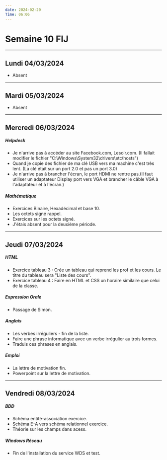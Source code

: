```yaml
---
date: 2024-02-20
Time: 06:06
---
```

# Semaine 10 FIJ
---
## Lundi 04/03/2024
- Absent 
---
## Mardi 05/03/2024
- Absent
---
## Mercredi 06/03/2024
##### Helpdesk
- Je n'arrive pas à accéder au site Facebook.com, Lesoir.com. (Il fallait modifier  le fichier "C:\Windows\System32\drivers\etc\hosts")
- Quand je copie des fichier de ma clé USB vers ma machine c'est très lent. (La clé était sur un port 2.0 et pas un port 3.0)
- Je n'arrive pas à brancher l'écran, le port HDMI ne rentre pas.(Il faut utiliser un adaptateur Display port vers VGA et brancher le câble VGA à l'adaptateur et à l'écran.)
##### Mathématique
- Exercices Binaire, Hexadécimal et base 10.
- Les octets signé rappel.
- Exercices  sur les octets signé.
- J'étais absent pour la deuxième période.
---
## Jeudi 07/03/2024
##### HTML
- Exercice tableau 3 : Crée un tableau qui reprend les prof et les cours. Le titre du tableau sera "Liste des cours". 
- Exercice tableau 4 : Faire en HTML et CSS un horaire similaire que celui de la classe. 
##### Expression Orale
- Passage de Simon.
##### Anglais
- Les verbes irréguliers - fin de la liste. 
- Faire une phrase informatique avec un verbe irrégulier au trois formes.
- Traduis ces phrases en anglais.
##### Emploi
- La lettre de motivation fin.
- Powerpoint sur la lettre de motivation.
---
## Vendredi 08/03/2024
##### BDD
- Schéma entité-association exercice.
- Schéma E-A vers schéma relationnel exercice.
- Théorie sur les champs dans acess.
##### Windows Réseau
- Fin de l'installation du service WDS et test.